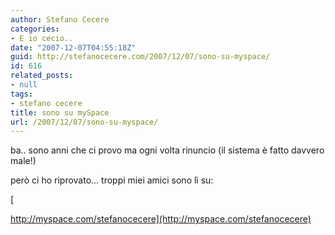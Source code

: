 ```yaml
---
author: Stefano Cecere
categories:
- E io cecio..
date: "2007-12-07T04:55:18Z"
guid: http://stefanocecere.com/2007/12/07/sono-su-myspace/
id: 616
related_posts:
- null
tags:
- stefano cecere
title: sono su mySpace
url: /2007/12/07/sono-su-myspace/
---
```


ba.. sono anni che ci provo ma ogni volta rinuncio (il sistema è fatto davvero male!)
  
però ci ho riprovato&#8230; troppi miei amici sono lì su:

[
  
http://myspace.com/stefanocecere](http://myspace.com/stefanocecere)